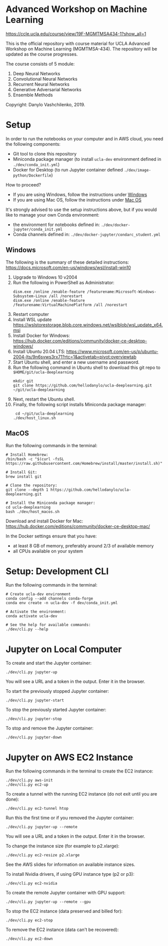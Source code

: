 # Advanced Workshop on Machine Learning

https://ccle.ucla.edu/course/view/19F-MGMTMSA434-1?show_all=1

This is the official repository with course material for UCLA Advanced Workshop on Machine Learning (MGMTMSA-434).
The repository will be updated as the course progresses.

The course consists of 5 module:
1. Deep Neural Networks
2. Convolutional Neural Networks
3. Recurrent Neural Networks
4. Generative Adversarial Networks
5. Ensemble Methods

Copyright: Danylo Vashchilenko, 2019.

# Setup

In order to run the notebooks on your computer and in AWS cloud, you need the following components:
* Git tool to clone this repository
* Miniconda package manager (to install `ucla-dev` environment defined in `./dev/conda_init.yml`)
* Docker for Desktop (to run Jupyter container defined `./dev/image-python/Dockerfile`)

How to proceed?
* If you are using Windows, follow the instructions under [Windows](#windows)
* If you are using Mac OS, follow the instructions under [Mac OS](#macos)

It's strongly advised to use the setup instructions above, but if you would like to manage your own Conda environment:
* the environment for notebooks defined in: `./dev/docker-jupyter/conda_init.yml`
* Conda channels defined in: `./dev/docker-jupyter/condarc_student.yml`

## Windows
The following is the summary of these detailed instructions: https://docs.microsoft.com/en-us/windows/wsl/install-win10
1. Upgrade to Windows 10 v2004 
2. Run the following in PowerShell as Administrator:
    ```
    dism.exe /online /enable-feature /featurename:Microsoft-Windows-Subsystem-Linux /all /norestart
    dism.exe /online /enable-feature /featurename:VirtualMachinePlatform /all /norestart
    ```
3. Restart computer
4. Install WSL update https://wslstorestorage.blob.core.windows.net/wslblob/wsl_update_x64.msi
5. Install Docker for Windows: https://hub.docker.com/editions/community/docker-ce-desktop-windows/
6. Install Ubuntu 20.04 LTS: https://www.microsoft.com/en-us/p/ubuntu-2004-lts/9n6svws3rx71?rtc=1&activetab=pivot:overviewtab
7. Start Ubuntu shell, and enter a new username and password.
8. Run the following command in Ubuntu shell to download this git repo to `$HOME/git/ucla-deeplearning`
    ```
    mkdir git 
    git clone https://github.com/hellodanylo/ucla-deeplearning.git ~/git/ucla-deeplearning
    ```
9. Next, restart the Ubuntu shell.
10. Finally, the following script installs Miniconda package manager:
    ```
     cd ~/git/ucla-deeplearning
    ./dev/host_linux.sh
    ```

## MacOS
Run the following commands in the terminal:
```
# Install Homebrew: 
/bin/bash -c "$(curl -fsSL https://raw.githubusercontent.com/Homebrew/install/master/install.sh)"

# Install Git:
brew install git

# Clone the repository:
git clone --depth 1 https://github.com/hellodanylo/ucla-deeplearning.git

# Install the Miniconda package manager: 
cd ucla-deeplearning
bash ./dev/host_macos.sh
```

Download and install Docker for Mac:
https://hub.docker.com/editions/community/docker-ce-desktop-mac/

In the Docker settings ensure that you have:
* at least 8 GB of memory, preferably around 2/3 of available memory
* all CPUs available on your system

[](#setup-development-cli)
# Setup: Development CLI
Run the following commands in the terminal:
```
# Create ucla-dev environment
conda config --add channels conda-forge
conda env create -n ucla-dev -f dev/conda_init.yml

# Activate the environment:
conda activate ucla-dev

# See the help for available commands:
./dev/cli.py --help
```

# Jupyter on Local Computer

To create and start the Jupyter container:

```
./dev/cli.py jupyter-up
```
You will see a URL and a token in the output. Enter it in the browser.
    
To start the previously stopped Jupyter container:

```
./dev/cli.py jupyter-start
```

To stop the previously started Jupyter container:

```
./dev/cli.py jupyter-stop
```

To stop and remove the Jupyter container:

```
./dev/cli.py jupyter-down
```

# Jupyter on AWS EC2 Instance

Run the following commands in the terminal to create the EC2 instance:
```
./dev/cli.py aws-init
./dev/cli.py ec2-up
```

To create a tunnel with the running EC2 instance (do not exit until you are done):
```
./dev/cli.py ec2-tunnel htop
```

Run this the first time or if you removed the Jupyter container:

```
./dev/cli.py jupyter-up --remote
```
You will see a URL and a token in the output. Enter it in the browser.

To change the instance size (for example to p2.xlarge):

```
./dev/cli.py ec2-resize p2.xlarge
```
See the AWS slides for information on available instance sizes.

To install Nvidia drivers, if using GPU instance type (p2 or p3):
```
./dev/cli.py ec2-nvidia
```

To create the remote Jupyter container with GPU support:
```
./dev/cli.py jupyter-up --remote --gpu
```

To stop the EC2 instance (data preserved and billed for):
```
./dev/cli.py ec2-stop
```

To remove the EC2 instance (data can't be recovered):
```
./dev/cli.py ec2-down
```
